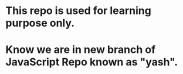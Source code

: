 # This repo is used for learning purpose only.
# Know we are in new branch of JavaScript Repo known as "yash".